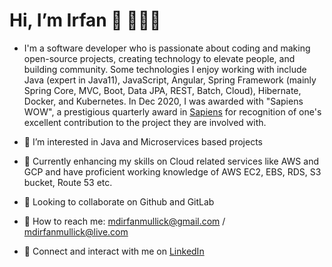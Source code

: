 # Hi, I’m Irfan 👋 👨🏻‍💻
- I'm a software developer who is passionate about coding and making open-source projects, creating technology to elevate people, and building community. Some technologies I enjoy working with include Java (expert in Java11), JavaScript, Angular, Spring Framework (mainly Spring Core, MVC, Boot, Data JPA, REST, Batch, Cloud), Hibernate, Docker, and Kubernetes. In Dec 2020, I was awarded with "Sapiens WOW", a prestigious quarterly award in <a href="https://www.https://sapiens.com/">Sapiens</a> for recognition of one's excellent contribution to the project they are involved with.

- 👀 I’m interested in Java and Microservices based projects
- 🌱 Currently enhancing my skills on Cloud related services like AWS and GCP and have proficient working knowledge of AWS EC2, EBS, RDS, S3 bucket, Route 53 etc.
- 💞️ Looking to collaborate on Github and GitLab
- 📧 How to reach me: mdirfanmullick@gmail.com / mdirfanmullick@live.com
- 💼 Connect and interact with me on <a href="https://www.linkedin.com/in/md-irfan-developer/">LinkedIn</a>

<!---
irfan313/irfan313 is a ✨ special ✨ repository because its `README.md` (this file) appears on your GitHub profile.
You can click the Preview link to take a look at your changes.
--->
